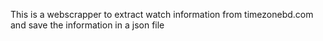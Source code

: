 This is a webscrapper to extract watch information from timezonebd.com and save the information in a json file
